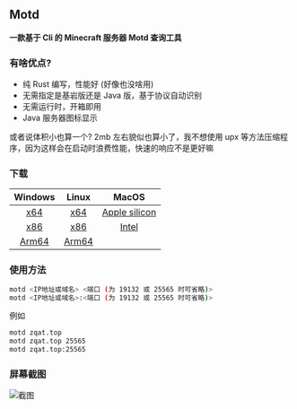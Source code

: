 ## Motd
**一款基于 Cli 的 Minecraft 服务器 Motd 查询工具**

### 有啥优点?
- 纯 Rust 编写，性能好 (好像也没啥用)
- 无需指定是基岩版还是 Java 版，基于协议自动识别
- 无需运行时，开箱即用
- Java 服务器图标显示

或者说体积小也算一个? 2mb 左右貌似也算小了，我不想使用 upx 等方法压缩程序，因为这样会在启动时浪费性能，快速的响应不是更好嘛

### 下载
| Windows | Linux | MacOS |
| :------------: | :------------: | :------------: |
| [x64](https://api.lance.fun/pkg/jump?id=motd&os=windows&arch=x86_64&version=latest&download=zip) | [x64](https://api.lance.fun/pkg/jump?id=motd&os=linux&arch=x86_64&version=latest&download=zip) | [Apple silicon](https://api.lance.fun/pkg/jump?id=motd&os=macos&arch=aarch64&version=latest&download=zip) |
| [x86](https://api.lance.fun/pkg/jump?id=motd&os=windows&arch=x86&version=latest&download=zip) | [x86](https://api.lance.fun/pkg/jump?id=motd&os=linux&arch=x86&version=latest&download=zip) | [Intel](https://api.lance.fun/pkg/jump?id=motd&os=macos&arch=x86_64&version=latest&download=zip) |
| [Arm64](https://api.lance.fun/pkg/jump?id=motd&os=windows&arch=aarch64&version=latest&download=zip) | [Arm64](https://api.lance.fun/pkg/jump?id=motd&os=linux&arch=aarch64&version=latest&download=zip) |


### 使用方法
```bash
motd <IP地址或域名> <端口 (为 19132 或 25565 时可省略)>
motd <IP地址或域名>:<端口 (为 19132 或 25565 时可省略)>
```
例如
```bash
motd zqat.top
motd zqat.top 25565
motd zqat.top:25565
```

### 屏幕截图
![截图](https://get.lance.fun/ops/motd/sc/1.png)